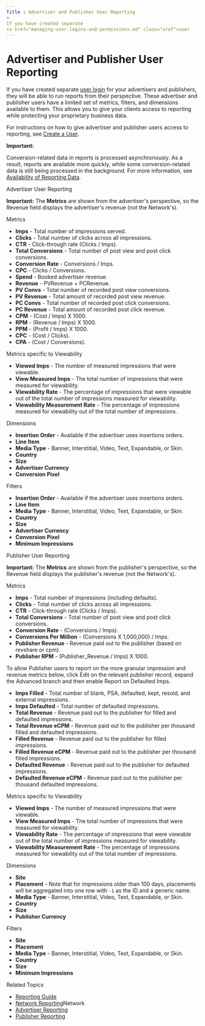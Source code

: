 ```yaml
---
Title : Advertiser and Publisher User Reporting
>
If you have created separate
<a href="managing-user-logins-and-permissions.md" class="xref">user
---
```



# Advertiser and Publisher User Reporting



>

If you have created separate
<a href="managing-user-logins-and-permissions.md" class="xref">user
login</a> for your advertisers and publishers,
they will be able to run reports from their perspective. These
advertiser and publisher users have a limited
set of metrics, filters, and dimensions available to them. This allows
you to give your clients access to reporting while protecting your
proprietary business data.

For instructions on how to give advertiser and
publisher users access to reporting, see
<a href="create-a-user.md" class="xref">Create a User</a>.



<b>Important:</b>

Conversion-related data in reports is processed asynchronously. As a
result, reports are available more quickly, while some
conversion-related data is still being processed in the background. For
more information, see
<a href="availability-of-reporting-data.md" class="xref">Availability
of Reporting Data</a>.



Advertiser User Reporting



<b>Important:</b> The **Metrics** are shown
from the advertiser's perspective, so the
Revenue field displays the
advertiser's revenue (not the Network's).



Metrics

- **Imps** - Total number of impressions served.
- **Clicks** - Total number of clicks across all impressions.
- **CTR** - Click-through rate (Clicks / Imps).
- **Total Conversions** - Total number of post view and post click
  conversions.
- **Conversion Rate** - Conversions / Imps.
- **CPC** - Clicks / Conversions.
- **Spend** - Booked advertiser revenue.
- **Revenue** - PVRevenue + PCRevenue.
- **PV Convs** - Total number of recorded post view conversions.
- **PV Revenue** - Total amount of recorded post view revenue.
- **PC Convs** - Total number of recorded post click conversions.
- **PC Revenue** - Total amount of recorded post click revenue.
- **CPM** - (Cost / Imps) X 1000.
- **RPM** - (Revenue / Imps) X 1000.
- **PPM** - (Profit / Imps) X 1000.
- **CPC** - (Cost / Clicks).
- **CPA** - (Cost / Conversions).

Metrics specific to Viewability

- **Viewed Imps** - The number of measured impressions that were
  viewable.
- **View Measured Imps** - The total number of impressions that were
  measured for viewability.
- **Viewability Rate** - The percentage of impressions that were
  viewable out of the total number of impressions measured for
  viewability.
- **Viewability Measurement Rate** - The percentage of impressions
  measured for viewability out of the total number of impressions.

Dimensions

- **Insertion Order** - Available if the advertiser uses insertions
  orders.
- **Line Item**
- **Media Type** - Banner, Interstitial, Video, Text, Expandable, or
  Skin.
- **Country**
- **Size**
- **Advertiser Currency**
- **Conversion Pixel**

Filters

- **Insertion Order** - Available if the advertiser uses insertions
  orders.
- **Line Item**
- **Media Type** - Banner, Interstitial, Video, Text, Expandable, or
  Skin.
- **Country**
- **Size**
- **Advertiser Currency**
- **Conversion Pixel**
- **Minimum Impressions**



>

Publisher User Reporting



<b>Important:</b> The **Metrics** are shown
from the publisher's perspective, so the
Revenue field displays the publisher's
revenue (not the Network's).



Metrics

- **Imps** - Total number of impressions (including defaults).
- **Clicks** - Total number of clicks across all impressions.
- **CTR** - Click-through rate (Clicks / Imps).
- **Total Conversions** - Total number of post view and post click
  conversions.
- **Conversion Rate** - (Conversions / Imps).
- **Conversions Per Million** - (Conversions X 1,000,000) / Imps.
- **Publisher Revenue** - Revenue paid out to the publisher (based on
  revshare or cpm).
- **Publisher RPM** - (Publisher_Revenue / Imps) X 1000.

To allow Publisher users to report on the more granular impression and
revenue metrics below, click Edit on
the relevant publisher record, expand the
Advanced branch and then enable
Report on Defaulted Imps.

- **Imps Filled** - Total number of blank, PSA, defaulted, kept, resold,
  and external impressions.
- **Imps Defaulted** - Total number of defaulted impressions.
- **Total Revenue** - Revenue paid out to the publisher for filled and
  defaulted impressions.
- **Total Revenue eCPM** - Revenue paid out to the publisher per
  thousand filled and defaulted impressions.
- **Filled Revenue** - Revenue paid out to the publisher for filled
  impressions.
- **Filled Revenue eCPM** - Revenue paid out to the publisher per
  thousand filled impressions.
- **Defaulted Revenue** - Revenue paid out to the publisher for
  defaulted impressions.
- **Defaulted Revenue eCPM** - Revenue paid out to the publisher per
  thousand defaulted impressions.

Metrics specific to Viewability

- **Viewed Imps** - The number of measured impressions that were
  viewable.
- **View Measured Imps** - The total number of impressions that were
  measured for viewability.
- **Viewability Rate** - The percentage of impressions that were
  viewable out of the total number of impressions measured for
  viewability.
- **Viewability Measurement Rate** - The percentage of impressions
  measured for viewability out of the total number of impressions.

Dimensions

- **Site**
- **Placement** - Note that for impressions older than 100 days,
  placements will be aggregated into one row with `-1` as the ID and a
  generic name.
- **Media Type** - Banner, Interstitial, Video, Text, Expandable, or
  Skin.
- **Country**
- **Size**
- **Publisher Currency**

Filters

- **Site**
- **Placement**
- **Media Type** - Banner, Interstitial, Video, Text, Expandable, or
  Skin.
- **Country**
- **Size**
- **Minimum Impressions**





Related Topics

- <a href="reporting-guide.md" class="xref">Reporting Guide</a>
- <a href="network-reporting.md" class="xref">Network Reporting</a>Network
- <a href="advertiser-reporting.md" class="xref">Advertiser
  Reporting</a>
- <a href="publisher-reporting.md" class="xref">Publisher Reporting</a>






